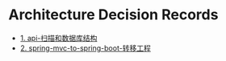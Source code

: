 # Architecture Decision Records

* [1. api-扫描和数据库结构](0001-api-扫描和数据库结构.md)
* [2. spring-mvc-to-spring-boot-转移工程](0002-spring-mvc-to-spring-boot-转移工程.md)